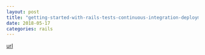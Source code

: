 ```yaml
---
layout: post
title: "getting-started-with-rails-tests-continuous-integration-deployment"
date: 2018-05-17
categories: rails
---
```


[url](https://medium.com/craft-academy/getting-started-with-rails-tests-continuous-integration-deployment-7b5bfec905a5)


